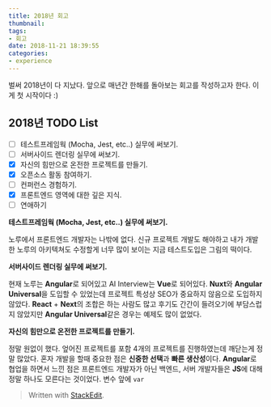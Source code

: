 ```yaml
---
title: 2018년 회고
thumbnail: 
tags:
- 회고
date: 2018-11-21 18:39:55
categories:
- experience
---
```


벌써 2018년이 다 지났다.  앞으로 매년간 한해를 돌아보는 회고를 작성하고자 한다.
이게 첫 시작이다 :)

<!-- more -->

## 2018년 TODO List

 - [ ] 테스트프레임웍 (Mocha, Jest, etc..) 실무에 써보기.
 - [ ] 서버사이드 렌더링 실무에 써보기.
 - [x] 자신의 힘만으로 온전한 프로젝트를 만들기.
 - [x] 오픈소스 활동 참여하기.
 - [ ] 컨퍼런스 경험하기.
 - [x] 프론트엔드 영역에 대한 깊은 지식.
 - [ ] 연애하기

**테스트프레임웍 (Mocha, Jest, etc..) 실무에 써보기.**

노루에서 프론트엔드 개발자는 나밖에 없다. 신규 프로젝트 개발도 해야하고 내가 개발한 노루의 아키텍쳐도 수정할게 너무 많이 보이는 지금 테스트도입은 그림의 떡이다.

**서버사이드 렌더링 실무에 써보기.**

현재 노루는 **Angular**로 되어있고 AI Interview는 **Vue**로 되어있다.
**Nuxt**와 **Angular Universal**을 도입할 수 있었는데 프로젝트 특성상 SEO가 중요하지 않음으로 도입하지 않았다.
**React** + **Next**의 조합은 하는 사람도 많고 후기도 간간이 들려오기에 부담스럽지 않았지만 **Angular Universal**같은 경우는 예제도 많이 없었다.

**자신의 힘만으로 온전한 프로젝트를 만들기.**

정말 원없이 했다. 엎어진 프로젝트를 포함 4개의 프로젝트를 진행하였는데 깨닫는게 정말 많았다.
혼자 개발을 할때 중요한 점은 **신중한 선택**과 **빠른 생산성**이다. **Angular**로 협업을 하면서 느낀 점은 프론트엔드 개발자가 아닌 백엔드, 서버 개발자들은 **JS**에 대해 정말 하나도 모른다는 것이었다. 변수 앞에 `var`


> Written with [StackEdit](https://stackedit.io/).
<!--stackedit_data:
eyJoaXN0b3J5IjpbLTczODYxMjE3MiwyMDQwNzQwNTcwXX0=
-->